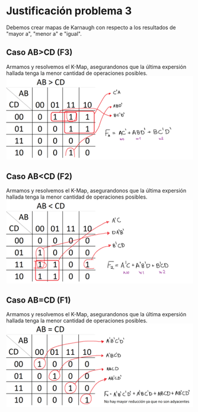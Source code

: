 # Justificación problema 3

Debemos crear mapas de Karnaugh con respecto a los resultados de "mayor a", "menor a" e "igual".

## Caso AB>CD (F3)
Armamos y resolvemos el K-Map, asegurandonos que la última expersión hallada tenga la menor cantidad de operaciones posibles.
<img src="problema3/kmap_ABmayorCD.PNG">

## Caso AB<CD (F2)
Armamos y resolvemos el K-Map, asegurandonos que la última expersión hallada tenga la menor cantidad de operaciones posibles.
<img src="problema3/kmap_ABmenorCD.png">

## Caso AB=CD (F1)
Armamos y resolvemos el K-Map, asegurandonos que la última expersión hallada tenga la menor cantidad de operaciones posibles.
<img src="problema3/kmap_ABigualCD.png">
